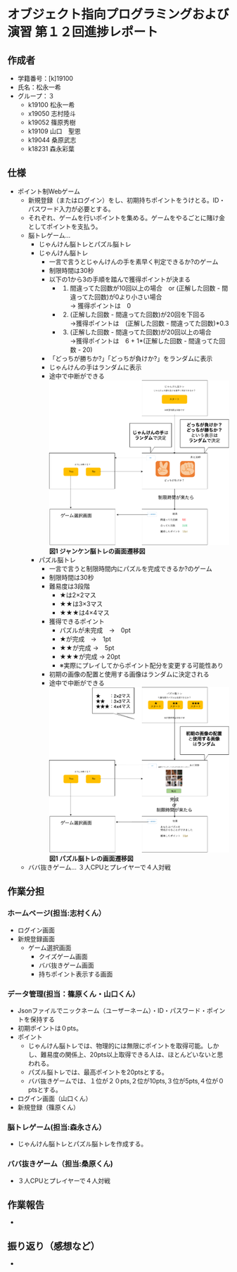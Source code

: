 # オブジェクト指向プログラミングおよび演習 第１２回進捗レポート

## 作成者
- 学籍番号：[k]19100
- 氏名：松永一希
- グループ：３
    - k19100 松永一希
    - x19050 志村陸斗
    - k19052 篠原秀樹
    - k19109 山口　聖恩
    - k19044 桑原武志
    - k18231 森永彩葉

## 仕様
- ポイント制Webゲーム
  - 新規登録（またはログイン）をし、初期持ちポイントをうけとる。ID・パスワード入力が必要とする。
  - それぞれ、ゲームを行いポイントを集める。ゲームをやるごとに賭け金としてポイントを支払う。
  - 脳トレゲーム… 
      - じゃんけん脳トレとパズル脳トレ
      - じゃんけん脳トレ
          - 一言で言うとじゃんけんの手を素早く判定できるか?のゲーム
          - 制限時間は30秒
          - 以下の1から3の手順を踏んで獲得ポイントが決まる
              - 1. 間違ってた回数が10回以上の場合　or (正解した回数 - 間違ってた回数)が0より小さい場合<br>
                  → 獲得ポイントは　0
              - 2. (正解した回数 - 間違ってた回数)が20回を下回る<br>
                  →獲得ポイントは　(正解した回数 - 間違ってた回数)*0.3
              - 3. (正解した回数 - 間違ってた回数)が20回以上の場合<br>
                  →獲得ポイントは　6 + 1*(正解した回数 - 間違ってた回数 - 20)
          - 「どっちが勝ちか?」「どっちが負けか?」をランダムに表示
          - じゃんけんの手はランダムに表示
          - 途中で中断ができる
          <img src="README_images/じゃんけん脳トレ.png">**図1 ジャンケン脳トレの画面遷移図**
      - パズル脳トレ
          - 一言で言うと制限時間内にパズルを完成できるか?のゲーム
          - 制限時間は30秒
          - 難易度は3段階
            - ★は2×2マス
            - ★★は3×3マス
            - ★★★は4×4マス
          - 獲得できるポイント
            - パズルが未完成　→　0pt
            - ★が完成　→　1pt
            - ★★が完成 →　5pt
            - ★★★が完成 → 20pt
            - ※実際にプレイしてからポイント配分を変更する可能性あり
          - 初期の画像の配置と使用する画像はランダムに決定される
          - 途中で中断ができる
          <img src="README_images/パズル脳トレ.png">**図1 パズル脳トレの画面遷移図**
  - ババ抜きゲーム… ３人CPUとプレイヤーで４人対戦

## 作業分担
### ホームページ(担当:志村くん）
- ログイン画面
- 新規登録画面
  - ゲーム選択画面
    - クイズゲーム画面
    - ババ抜きゲーム画面
    - 持ちポイント表示する画面  
### データ管理(担当：篠原くん・山口くん）
- Jsonファイルでニックネーム（ユーザーネーム）・ID・パスワード・ポイントを保持する
- 初期ポイントは０pts。
- ポイント
  - じゃんけん脳トレでは、物理的には無限にポイントを取得可能。しかし、難易度の関係上、20pts以上取得できる人は、ほとんどいないと思われる。
  - パズル脳トレでは、最高ポイントを20ptsとする。
  - ババ抜きゲームでは、１位が２０pts,２位が10pts,３位が5pts,４位が０ptsとする。
- ログイン画面（山口くん）
- 新規登録（篠原くん）
### 脳トレゲーム(担当:森永さん）
- じゃんけん脳トレとパズル脳トレを作成する。
### ババ抜きゲーム（担当:桑原くん)
- ３人CPUとプレイヤーで４人対戦　

## 作業報告
- 

## 振り返り（感想など）
- 


